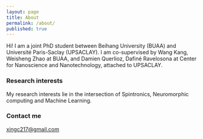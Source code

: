 ```yaml
---
layout: page
title: About
permalink: /about/
published: true
---
```



Hi! I am a joint PhD student between Beihang University (BUAA) and Université Paris-Saclay (UPSACLAY). I am co-supervised by Wang Kang, Weisheng Zhao at BUAA, and Damien Querlioz, Dafiné Ravelosona at Center for Nanoscience and Nanotechnology, attached to UPSACLAY.   

### Research interests

My research interests lie in the intersection of Spintronics, Neuromorphic computing and Machine Learning.

### Contact me

[xingc217@gmail.com](mailto:xingc217@gmail.com)
